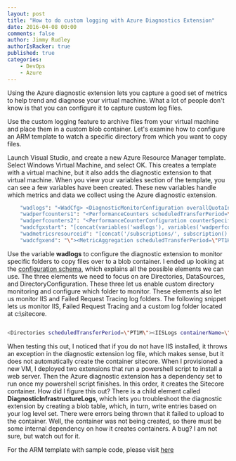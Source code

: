 ```yaml
---
layout: post
title: "How to do custom logging with Azure Diagnostics Extension"
date: 2016-04-08 00:00
comments: false
author: Jimmy Rudley
authorIsRacker: true
published: true
categories:
    - DevOps
    - Azure
---
```


Using the Azure diagnostic extension lets you capture a good set of metrics to help trend and diagnose your virtual machine. What a lot of people don't know is that you can configure it to capture custom log files.

<!-- more -->

Use the custom logging feature to archive files from your virtual machine and place them in a custom blob container. Let's examine how to configure an ARM template to watch a specific directory from which you want to copy files.

Launch Visual Studio, and create a new Azure Resource Manager template. Select Windows Virtual Machine, and select OK. This creates a template with a virtual machine, but it also adds the diagnostic extension to that virtual machine. When you view your variables section of the template, you can see a few variables have been created. These new variables handle which metrics and data we collect using the Azure diagnostic extension.

```sh
    "wadlogs": "<WadCfg> <DiagnosticMonitorConfiguration overallQuotaInMB=\"4096\" xmlns=\"http://schemas.microsoft.com/ServiceHosting/2010/10/DiagnosticsConfiguration\"> <DiagnosticInfrastructureLogs scheduledTransferLogLevelFilter=\"Error\"/> <WindowsEventLog scheduledTransferPeriod=\"PT1M\" > <DataSource name=\"Application!*[System[(Level = 1 or Level = 2)]]\" /> <DataSource name=\"Security!*[System[(Level = 1 or Level = 2)]]\" /> <DataSource name=\"System!*[System[(Level = 1 or Level = 2)]]\" /></WindowsEventLog>",
    "wadperfcounters1": "<PerformanceCounters scheduledTransferPeriod=\"PT1M\"><PerformanceCounterConfiguration counterSpecifier=\"\\Processor(_Total)\\% Processor Time\" sampleRate=\"PT15S\" unit=\"Percent\"><annotation displayName=\"CPU utilization\" locale=\"en-us\"/></PerformanceCounterConfiguration><PerformanceCounterConfiguration counterSpecifier=\"\\Processor(_Total)\\% Privileged Time\" sampleRate=\"PT15S\" unit=\"Percent\"><annotation displayName=\"CPU privileged time\" locale=\"en-us\"/></PerformanceCounterConfiguration><PerformanceCounterConfiguration counterSpecifier=\"\\Processor(_Total)\\% User Time\" sampleRate=\"PT15S\" unit=\"Percent\"><annotation displayName=\"CPU user time\" locale=\"en-us\"/></PerformanceCounterConfiguration><PerformanceCounterConfiguration counterSpecifier=\"\\Processor Information(_Total)\\Processor Frequency\" sampleRate=\"PT15S\" unit=\"Count\"><annotation displayName=\"CPU frequency\" locale=\"en-us\"/></PerformanceCounterConfiguration><PerformanceCounterConfiguration counterSpecifier=\"\\System\\Processes\" sampleRate=\"PT15S\" unit=\"Count\"><annotation displayName=\"Processes\" locale=\"en-us\"/></PerformanceCounterConfiguration><PerformanceCounterConfiguration counterSpecifier=\"\\Process(_Total)\\Thread Count\" sampleRate=\"PT15S\" unit=\"Count\"><annotation displayName=\"Threads\" locale=\"en-us\"/></PerformanceCounterConfiguration><PerformanceCounterConfiguration counterSpecifier=\"\\Process(_Total)\\Handle Count\" sampleRate=\"PT15S\" unit=\"Count\"><annotation displayName=\"Handles\" locale=\"en-us\"/></PerformanceCounterConfiguration><PerformanceCounterConfiguration counterSpecifier=\"\\Memory\\% Committed Bytes In Use\" sampleRate=\"PT15S\" unit=\"Percent\"><annotation displayName=\"Memory usage\" locale=\"en-us\"/></PerformanceCounterConfiguration><PerformanceCounterConfiguration counterSpecifier=\"\\Memory\\Available Bytes\" sampleRate=\"PT15S\" unit=\"Bytes\"><annotation displayName=\"Memory available\" locale=\"en-us\"/></PerformanceCounterConfiguration><PerformanceCounterConfiguration counterSpecifier=\"\\Memory\\Committed Bytes\" sampleRate=\"PT15S\" unit=\"Bytes\"><annotation displayName=\"Memory committed\" locale=\"en-us\"/></PerformanceCounterConfiguration><PerformanceCounterConfiguration counterSpecifier=\"\\Memory\\Commit Limit\" sampleRate=\"PT15S\" unit=\"Bytes\"><annotation displayName=\"Memory commit limit\" locale=\"en-us\"/></PerformanceCounterConfiguration><PerformanceCounterConfiguration counterSpecifier=\"\\PhysicalDisk(_Total)\\% Disk Time\" sampleRate=\"PT15S\" unit=\"Percent\"><annotation displayName=\"Disk active time\" locale=\"en-us\"/></PerformanceCounterConfiguration>",
    "wadperfcounters2": "<PerformanceCounterConfiguration counterSpecifier=\"\\PhysicalDisk(_Total)\\% Disk Read Time\" sampleRate=\"PT15S\" unit=\"Percent\"><annotation displayName=\"Disk active read time\" locale=\"en-us\"/></PerformanceCounterConfiguration><PerformanceCounterConfiguration counterSpecifier=\"\\PhysicalDisk(_Total)\\% Disk Write Time\" sampleRate=\"PT15S\" unit=\"Percent\"><annotation displayName=\"Disk active write time\" locale=\"en-us\"/></PerformanceCounterConfiguration><PerformanceCounterConfiguration counterSpecifier=\"\\PhysicalDisk(_Total)\\Disk Transfers/sec\" sampleRate=\"PT15S\" unit=\"CountPerSecond\"><annotation displayName=\"Disk operations\" locale=\"en-us\"/></PerformanceCounterConfiguration><PerformanceCounterConfiguration counterSpecifier=\"\\PhysicalDisk(_Total)\\Disk Reads/sec\" sampleRate=\"PT15S\" unit=\"CountPerSecond\"><annotation displayName=\"Disk read operations\" locale=\"en-us\"/></PerformanceCounterConfiguration><PerformanceCounterConfiguration counterSpecifier=\"\\PhysicalDisk(_Total)\\Disk Writes/sec\" sampleRate=\"PT15S\" unit=\"CountPerSecond\"><annotation displayName=\"Disk write operations\" locale=\"en-us\"/></PerformanceCounterConfiguration><PerformanceCounterConfiguration counterSpecifier=\"\\PhysicalDisk(_Total)\\Disk Bytes/sec\" sampleRate=\"PT15S\" unit=\"BytesPerSecond\"><annotation displayName=\"Disk speed\" locale=\"en-us\"/></PerformanceCounterConfiguration><PerformanceCounterConfiguration counterSpecifier=\"\\PhysicalDisk(_Total)\\Disk Read Bytes/sec\" sampleRate=\"PT15S\" unit=\"BytesPerSecond\"><annotation displayName=\"Disk read speed\" locale=\"en-us\"/></PerformanceCounterConfiguration><PerformanceCounterConfiguration counterSpecifier=\"\\PhysicalDisk(_Total)\\Disk Write Bytes/sec\" sampleRate=\"PT15S\" unit=\"BytesPerSecond\"><annotation displayName=\"Disk write speed\" locale=\"en-us\"/></PerformanceCounterConfiguration><PerformanceCounterConfiguration counterSpecifier=\"\\LogicalDisk(_Total)\\% Free Space\" sampleRate=\"PT15S\" unit=\"Percent\"><annotation displayName=\"Disk free space (percentage)\" locale=\"en-us\"/></PerformanceCounterConfiguration></PerformanceCounters>",
    "wadcfgxstart": "[concat(variables('wadlogs'), variables('wadperfcounters1'), variables('wadperfcounters2'), '<Metrics resourceId=\"')]",
    "wadmetricsresourceid": "[concat('/subscriptions/', subscription().subscriptionId, '/resourceGroups/', variables('diagnosticsStorageAccountResourceGroup'), '/providers/', 'Microsoft.Compute/virtualMachines/', variables('vmName'))]",
    "wadcfgxend": "\"><MetricAggregation scheduledTransferPeriod=\"PT1H\"/><MetricAggregation scheduledTransferPeriod=\"PT1M\"/></Metrics></DiagnosticMonitorConfiguration></WadCfg>"

```

Use the variable **wadlogs** to configure the diagnostic extension to monitor specific folders to copy files over to a blob container. I ended up looking at the [configuration schema](https://msdn.microsoft.com/en-us/library/azure/mt634522.aspx), which explains all the possible elements we can use. The three elements we need to focus on are Directories, DataSources, and DirectoryConfiguration. These three let us enable custom directory monitoring and configure which folder to monitor. These elements also let us monitor IIS and Failed Request Tracing log folders. The following snippet lets us monitor IIS, Failed Request Tracing and a custom log folder located at c:\sitecore.

```sh

<Directories scheduledTransferPeriod=\"PT1M\"><IISLogs containerName=\"iislogs\" /><FailedRequestLogs containerName=\"iisfailed\" /><DataSources><DirectoryConfiguration containerName=\"sitecore\"><Absolute path=\"c:\\sitecore\" expandEnvironment=\"false\" /></DirectoryConfiguration></DataSources></Directories>

```

When testing this out, I noticed that if you do not have IIS installed, it throws an exception in the diagnostic extension log file, which makes sense, but it does not automatically create the container sitecore. When I provisioned a new VM, I deployed two extensions that run a powershell script to install a web server. Then the Azure diagnostic extension has a dependency set to run once my powershell script finishes. In this order, it creates the Sitecore container. How did I figure this out? There is a child element called **DiagnosticInfrastructureLogs**, which lets you troubleshoot the diagnostic extension by creating a blob table, which, in turn, write entries based on your log level set.  There were errors being thrown that it failed to upload to the container. Well, the container was not being created, so there must be some internal dependency on how it creates containers. A bug? I am not sure, but watch out for it.

For the ARM template with sample code, please visit [here](https://github.com/jrudley/customLoggingAzureDiag)
